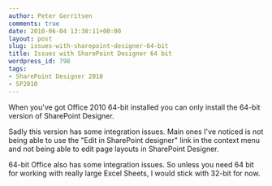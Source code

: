 ```yaml
---
author: Peter Gerritsen
comments: true
date: 2010-06-04 13:38:11+00:00
layout: post
slug: issues-with-sharepoint-designer-64-bit
title: Issues with SharePoint Designer 64 bit
wordpress_id: 798
tags:
- SharePoint Designer 2010
- SP2010
---
```


When you've got Office 2010 64-bit installed you can only install the 64-bit version of SharePoint Designer.

Sadly this version has some integration issues. Main ones I've noticed is not being able to use the "Edit in SharePoint designer" link in the context menu and not being able to edit page layouts in SharePoint Designer.

64-bit Office also has some integration issues. So unless you need 64 bit for working with really large Excel Sheets, I would stick with 32-bit for now.
